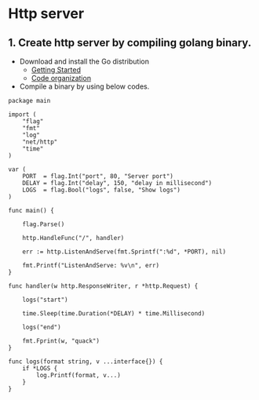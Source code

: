 # Http server
## 1. Create http server by compiling golang binary.
- Download and install the Go distribution
  - [Getting Started](https://golang.org/doc/install)
  - [Code organization](https://golang.org/doc/code.html#Organization)
- Compile a binary by using below codes.
```
package main

import (
	"flag"
	"fmt"
	"log"
	"net/http"
	"time"
)

var (
	PORT  = flag.Int("port", 80, "Server port")
	DELAY = flag.Int("delay", 150, "delay in millisecond")
	LOGS  = flag.Bool("logs", false, "Show logs")
)

func main() {

	flag.Parse()

	http.HandleFunc("/", handler)

	err := http.ListenAndServe(fmt.Sprintf(":%d", *PORT), nil)

	fmt.Printf("ListenAndServe: %v\n", err)
}

func handler(w http.ResponseWriter, r *http.Request) {

	logs("start")

	time.Sleep(time.Duration(*DELAY) * time.Millisecond)

	logs("end")

	fmt.Fprint(w, "quack")
}

func logs(format string, v ...interface{}) {
	if *LOGS {
		log.Printf(format, v...)
	}
}
```

